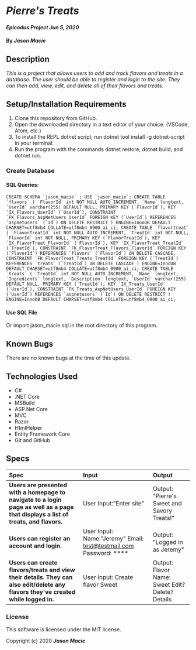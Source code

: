 # _Pierre's Treats_

#### _Epicodus Project Jun 5, 2020_

#### By _**Jason Macie**_

## Description

_This is a project that allows users to add and track flavors and treats in a database. The user should be able to register and login to the site. They can then add, view, edit, and delete all of their flavors and treats._

## Setup/Installation Requirements

1. Clone this repository from GitHub.
2. Open the downloaded directory in a text editor of your choice.
  (VSCode, Atom, etc.)
3. To install the REPL dotnet script, run dotnet tool install -g dotnet-script in your terminal.
4. Run the program with the commands dotnet restore, dotnet build, and dotnet run.

### Create Database 
#### SQL Queries:
``` CREATE SCHEMA `jason_macie` ;
USE `jason_macie`;
CREATE TABLE `flavors` (
  `FlavorId` int NOT NULL AUTO_INCREMENT,
  `Name` longtext,
  `UserId` varchar(255) DEFAULT NULL,
  PRIMARY KEY (`FlavorId`),
  KEY `IX_Flavors_UserId` (`UserId`),
  CONSTRAINT `FK_Flavors_AspNetUsers_UserId` FOREIGN KEY (`UserId`) REFERENCES `aspnetusers` (`Id`) ON DELETE RESTRICT
) ENGINE=InnoDB DEFAULT CHARSET=utf8mb4 COLLATE=utf8mb4_0900_ai_ci;
CREATE TABLE `flavortreat` (
  `FlavorTreatId` int NOT NULL AUTO_INCREMENT,
  `TreatId` int NOT NULL,
  `FlavorId` int NOT NULL,
  PRIMARY KEY (`FlavorTreatId`),
  KEY `IX_FlavorTreat_FlavorId` (`FlavorId`),
  KEY `IX_FlavorTreat_TreatId` (`TreatId`),
  CONSTRAINT `FK_FlavorTreat_Flavors_FlavorId` FOREIGN KEY (`FlavorId`) REFERENCES `flavors` (`FlavorId`) ON DELETE CASCADE,
  CONSTRAINT `FK_FlavorTreat_Treats_TreatId` FOREIGN KEY (`TreatId`) REFERENCES `treats` (`TreatId`) ON DELETE CASCADE
) ENGINE=InnoDB DEFAULT CHARSET=utf8mb4 COLLATE=utf8mb4_0900_ai_ci;
CREATE TABLE `treats` (
  `TreatId` int NOT NULL AUTO_INCREMENT,
  `Name` longtext,
  `Ingredients` longtext,
  `Description` longtext,
  `UserId` varchar(255) DEFAULT NULL,
  PRIMARY KEY (`TreatId`),
  KEY `IX_Treats_UserId` (`UserId`),
  CONSTRAINT `FK_Treats_AspNetUsers_UserId` FOREIGN KEY (`UserId`) REFERENCES `aspnetusers` (`Id`) ON DELETE RESTRICT
) ENGINE=InnoDB DEFAULT CHARSET=utf8mb4 COLLATE=utf8mb4_0900_ai_ci; ```

#### Use SQL File
Or import jason_macie.sql in the root directory of this program.

## Known Bugs

There are no known bugs at the time of this update.

## Technologies Used

* C#
* .NET Core
* MSBuild
* ASP.Net Core
* MVC
* Razor
* HtmlHelper
* Entity Framework Core
* Git and GitHub

## Specs

| Spec | Input | Output |
| :------------- | :------------- | :------------- |
| **Users are presented with a homepage to navigate to a login page as well as a page that displays a list of treats, and flavors.** | User Input:"Enter site" | Output: "Pierre's Sweet and Savory Treats!" |
| **Users can register an account and login.** | User Input: Name:"Jeremy" Email: test@testmail.com Password: **** | Output: "Logged in as Jeremy" |
| **Users can create flavors/treats and view their details. They can also edit/delete any flavors they've created while logged in.** | User Input: Create flavor Sweet | Output: Flavor Name: Sweet Edit? Delete? Details

### License

This software is licensed under the MIT license.

Copyright (c) 2020 **_Jason Macie_**
